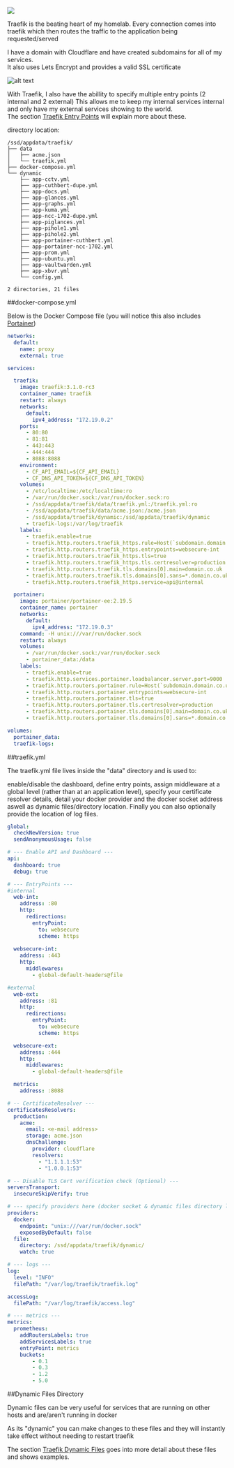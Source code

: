 
![](images/traefik.png)

Traefik is the beating heart of my homelab.  Every connection comes into traefik which then routes the traffic to the application being requested/served

I have a domain with Cloudflare and have created subdomains for all of my services.  
It also uses Lets Encrypt and provides a valid SSL certificate  

![alt text](<images/cloudflare + letsencrypt.png>)

With Traefik, I also have the abillity to specify multiple entry points (2 internal and 2 external)  This allows me to keep my internal services internal and only have my external services showing to the world.  
The section [Traefik Entry Points](https://docs.xanderman.co.uk/entrypoints/) will explain more about these.


directory location:

```
/ssd/appdata/traefik/
├── data
│   ├── acme.json
│   └── traefik.yml
├── docker-compose.yml
└── dynamic
    ├── app-cctv.yml
    ├── app-cuthbert-dupe.yml
    ├── app-docs.yml
    ├── app-glances.yml
    ├── app-graphs.yml
    ├── app-kuma.yml
    ├── app-ncc-1702-dupe.yml
    ├── app-piglances.yml
    ├── app-pihole1.yml
    ├── app-pihole2.yml
    ├── app-portainer-cuthbert.yml
    ├── app-portainer-ncc-1702.yml
    ├── app-prom.yml
    ├── app-ubuntu.yml
    ├── app-vaultwarden.yml
    ├── app-xbvr.yml
    └── config.yml

2 directories, 21 files
```

##docker-compose.yml

Below is the Docker Compose file (you will notice this also includes [Portainer](https://docs.xanderman.co.uk/portainer/))

``` yaml
networks:
  default:
    name: proxy
    external: true

services:

  traefik:
    image: traefik:3.1.0-rc3
    container_name: traefik
    restart: always
    networks:
      default:
        ipv4_address: "172.19.0.2"
    ports:
      - 80:80
      - 81:81
      - 443:443
      - 444:444
      - 8088:8088
    environment:
      - CF_API_EMAIL=${CF_API_EMAIL}
      - CF_DNS_API_TOKEN=${CF_DNS_API_TOKEN}
    volumes:
      - /etc/localtime:/etc/localtime:ro
      - /var/run/docker.sock:/var/run/docker.sock:ro
      - /ssd/appdata/traefik/data/traefik.yml:/traefik.yml:ro
      - /ssd/appdata/traefik/data/acme.json:/acme.json
      - /ssd/appdata/traefik/dynamic:/ssd/appdata/traefik/dynamic
      - traefik-logs:/var/log/traefik
    labels:
      - traefik.enable=true
      - traefik.http.routers.traefik_https.rule=Host(`subdomain.domain.co.uk`)
      - traefik.http.routers.traefik_https.entrypoints=websecure-int
      - traefik.http.routers.traefik_https.tls=true
      - traefik.http.routers.traefik_https.tls.certresolver=production
      - traefik.http.routers.traefik.tls.domains[0].main=domain.co.uk
      - traefik.http.routers.traefik.tls.domains[0].sans=*.domain.co.uk
      - traefik.http.routers.traefik_https.service=api@internal

  portainer:
    image: portainer/portainer-ee:2.19.5
    container_name: portainer
    networks:
      default:
        ipv4_address: "172.19.0.3"
    command: -H unix:///var/run/docker.sock
    restart: always
    volumes:
      - /var/run/docker.sock:/var/run/docker.sock
      - portainer_data:/data
    labels:
      - traefik.enable=true
      - traefik.http.services.portainer.loadbalancer.server.port=9000
      - traefik.http.routers.portainer.rule=Host(`subdomain.domain.co.uk`)
      - traefik.http.routers.portainer.entrypoints=websecure-int
      - traefik.http.routers.portainer.tls=true
      - traefik.http.routers.portainer.tls.certresolver=production
      - traefik.http.routers.portainer.tls.domains[0].main=domain.co.uk
      - traefik.http.routers.portainer.tls.domains[0].sans=*.domain.co.uk

volumes:
  portainer_data:
  traefik-logs:
```

##traefik.yml

The traefik.yml file lives inside the "data" directory and is used to: 

enable/disable the dashboard, define entry points, assign middleware at a global level (rather than at an application level), specify your certificate resolver details, detail your docker provider and the docker socket address aswell as dynamic files/directory location.  Finally you can also optionally provide the location of log files.


``` yaml
global:
  checkNewVersion: true
  sendAnonymousUsage: false

# --- Enable API and Dashboard ---
api:
  dashboard: true
  debug: true

# --- EntryPoints ---
#internal
  web-int:
    address: :80
    http:
      redirections:
        entryPoint:
          to: websecure
          scheme: https
 
  websecure-int:
    address: :443
    http:
      middlewares:
        - global-default-headers@file

#external
  web-ext:
    address: :81
    http:
      redirections:
        entryPoint:
          to: websecure
          scheme: https

  websecure-ext:
    address: :444
    http:
      middlewares:
        - global-default-headers@file

  metrics:
    address: :8088

# -- CertificateResolver ---
certificatesResolvers:
  production:
    acme:
      email: <e-mail address>
      storage: acme.json
      dnsChallenge:
        provider: cloudflare
        resolvers:
          - "1.1.1.1:53"
          - "1.0.0.1:53"

# -- Disable TLS Cert verification check (Optional) ---
serversTransport:
  insecureSkipVerify: true

# --- specify providers here (docker socket & dynamic files directory location) ---
providers:
  docker:
    endpoint: "unix:///var/run/docker.sock"
    exposedByDefault: false
  file:
    directory: /ssd/appdata/traefik/dynamic/
    watch: true

# --- logs ---
log:
  level: "INFO"
  filePath: "/var/log/traefik/traefik.log"

accessLog:
  filePath: "/var/log/traefik/access.log"

# --- metrics ---
metrics:
  prometheus:
    addRoutersLabels: true
    addServicesLabels: true
    entryPoint: metrics
    buckets:
        - 0.1
        - 0.3
        - 1.2
        - 5.0
```

##Dynamic Files Directory

Dynamic files can be very useful for services that are running on other hosts and are/aren't running in docker

As its "dynamic" you can make changes to these files and they will instantly take effect without needing to restart traefik

The section [Traefik Dynamic Files](https://docs.xanderman.co.uk/dynamic/) goes into more detail about these files and shows examples.
